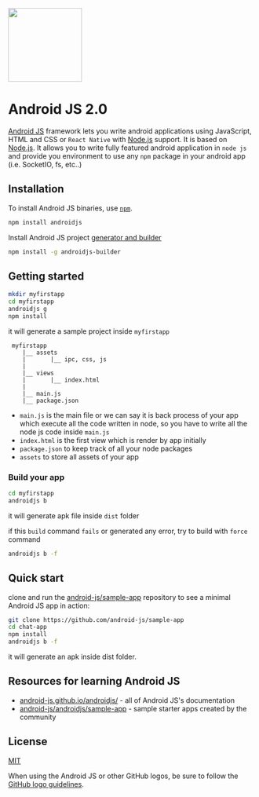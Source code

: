 <img src = "https://avatars3.githubusercontent.com/u/48679363" width = "150px">

# Android JS 2.0
[Android JS](https://android-js.github.io) framework lets you write android applications
using JavaScript, HTML and CSS or `React Native` with [Node.js](https://nodejs.org/) support. It is based on [Node.js](https://nodejs.org/).
It allows you to write fully featured android application in `node js` and provide you environment to use any `npm` package in your android app (i.e. SocketIO, fs, etc..)

## Installation

To install Android JS binaries, use [`npm`](https://docs.npmjs.com/).

```sh
npm install androidjs
```

Install Android JS project [generator and builder](https://www.npmjs.com/package/androidjs-builder)
```sh
npm install -g androidjs-builder
```

## Getting started

```sh
mkdir myfirstapp
cd myfirstapp
androidjs g
npm install
```
it will generate a sample project inside `myfirstapp`
```text
 myfirstapp
    |__ assets
    |       |__ ipc, css, js
    |
    |__ views
    |       |__ index.html
    |
    |__ main.js
    |__ package.json
```
- `main.js` is the main file or we can say it is back process of your app which execute all the code written in node, so you have to write all the node js code inside `main.js`
- `index.html` is the first view which is render by app initially
- `package.json` to keep track of all your node packages
- `assets` to store all assets of your app

### Build your app

```sh
cd myfirstapp
androidjs b
```
it will generate apk file inside `dist` folder

if this `build` command `fails` or generated any error, try to build with `force` command

```sh
androidjs b -f
```

## Quick start

clone and run the
[android-js/sample-app](https://github.com/android-js/sample-app)
repository to see a minimal Android JS app in action:

```sh
git clone https://github.com/android-js/sample-app
cd chat-app
npm install
androidjs b -f
```
it will generate an apk inside dist folder.

## Resources for learning Android JS

- [android-js.github.io/androidjs/](https://android-js.github.io/docs/) - all of Android JS's documentation
- [android-js/androidjs/sample-app](https://github.com/android-js/sample-app) - sample starter apps created by the community

## License

[MIT](https://github.com/android-js/androidjs/blob/master/LICENSE)

When using the Android JS or other GitHub logos, be sure to follow the [GitHub logo guidelines](https://github.com/logos).

